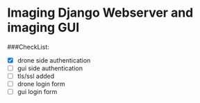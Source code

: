 # Imaging Django Webserver and imaging GUI


###CheckList:

- [X] drone side authentication
- [ ] gui side authentication
- [ ] tls/ssl added
- [ ] drone login form
- [ ] gui login form
